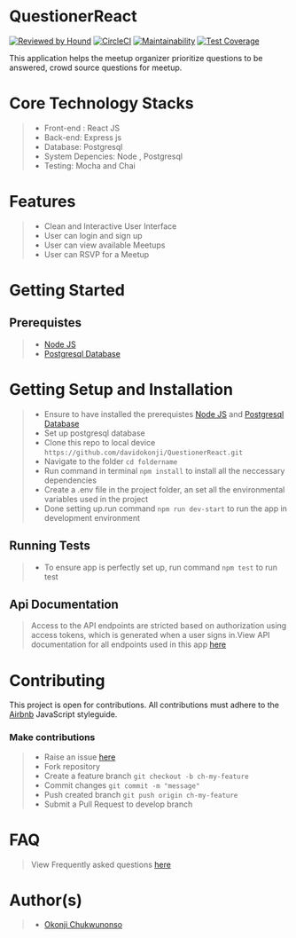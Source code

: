 # QuestionerReact
[![Reviewed by Hound](https://img.shields.io/badge/Reviewed_by-Hound-8E64B0.svg)](https://houndci.com)
[![CircleCI](https://circleci.com/gh/davidokonji/QuestionerReact.svg?style=svg)](https://circleci.com/gh/davidokonji/QuestionerReact)
[![Maintainability](https://api.codeclimate.com/v1/badges/1891c2749fcdf7d5494c/maintainability)](https://codeclimate.com/github/davidokonji/QuestionerReact/maintainability)
[![Test Coverage](https://api.codeclimate.com/v1/badges/1891c2749fcdf7d5494c/test_coverage)](https://codeclimate.com/github/davidokonji/QuestionerReact/test_coverage)

This application helps the meetup organizer prioritize
questions to be answered, crowd source questions for meetup.

# Core Technology Stacks
>- Front-end : React JS
>- Back-end:  Express js
>- Database: Postgresql
>- System Depencies:  Node , Postgresql
>- Testing: Mocha and Chai

# Features
>- Clean and Interactive User Interface
>- User can login and sign up
>- User can view available Meetups
>- User can RSVP for a Meetup

# Getting Started

## Prerequistes
>- [Node JS](https://nodejs.org/en/)
>- [Postgresql Database](https://www.postgresql.org/download/)
# Getting Setup and Installation
>- Ensure to have installed the prerequistes [Node JS](https://nodejs.org/en/) and [Postgresql Database](https://www.postgresql.org/download/)
>- Set up postgresql database
>- Clone this repo to local device `https://github.com/davidokonji/QuestionerReact.git`
>- Navigate to the folder `cd foldername`
>- Run command in terminal `npm install` to install all the neccessary dependencies
>- Create a .env file in the project folder, an set all the environmental variables used in the project
>- Done setting up.run command `npm run dev-start` to run the app in development environment 
## Running Tests
>- To ensure app is perfectly set up, run command `npm test` to run test
## Api Documentation
> Access to the API endpoints are stricted based on authorization using access tokens, which is generated when a user signs in.View API documentation for all endpoints used in this app [here](https://secret-river-12005.herokuapp.com/api/v1/docs/)

# Contributing
This project is open for contributions. All contributions must adhere to the [Airbnb](https://github.com/airbnb/javascript) JavaScript styleguide.
### Make contributions 
>- Raise an issue [here](https://github.com/davidokonji/QuestionerReact/issues)
>- Fork repository
>- Create a feature branch `git checkout -b ch-my-feature`
>- Commit changes `git commit -m "message"`
>- Push created branch `git push origin ch-my-feature`
>- Submit a Pull Request to develop branch
# FAQ

> View Frequently asked questions [here](https://github.com/davidokonji/QuestionerReact/wiki)

# Author(s)
>- [Okonji Chukwunonso](https://github.com/davidokonji)
